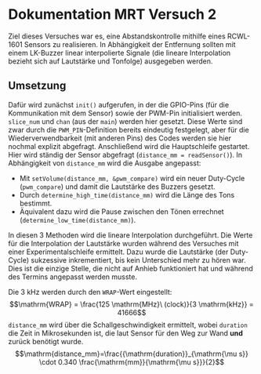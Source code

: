 # Dokumentation MRT Versuch 2
Ziel dieses Versuches war es, eine Abstandskontrolle mithilfe eines RCWL-1601 Sensors
zu realisieren. In Abhängigkeit der Entfernung sollten mit einem LK-Buzzer linear interpolierte 
Signale (die lineare Interpolation bezieht sich auf Lautstärke und Tonfolge) ausgegeben werden.
## Umsetzung
Dafür wird zunächst `init()` aufgerufen, in der die GPIO-Pins (für die Kommunikation mit dem Sensor) sowie der PWM-Pin initialisiert werden.
`slice_num` und `chan` (aus der `main`) werden hier gesetzt. Diese Werte sind zwar durch die
`PWM_PIN`-Definition bereits eindeutig festgelegt, aber für die Wiederverwendbarkeit (mit anderen Pins) des Codes werden sie hier nochmal explizit abgefragt.
Anschließend wird die Hauptschleife gestartet. Hier wird ständig der Sensor abgefragt (`distance_mm = readSensor()`).
In Abhängigkeit von `distance_mm` wird die Ausgabe angepasst:
- Mit `setVolume(distance_mm, &pwm_compare)` wird ein neuer Duty-Cycle (`pwm_compare`) und damit die Lautstärke des Buzzers gesetzt. 
- Durch `determine_high_time(distance_mm)` wird die Länge des Tons bestimmt.
- Äquivalent dazu wird die Pause zwischen den Tönen errechnet (`determine_low_time(distance_mm)`).

In diesen 3 Methoden wird die lineare Interpolation durchgeführt. Die Werte für die Interpolation der Lautstärke wurden während des Versuches mit einer Experimentalschleife ermittelt. Dazu wurde die Lautstärke (der Duty-Cycle) sukzessive inkrementiert, bis kein Unterschied mehr zu hören war.  
Dies ist die einzige Stelle, die nicht auf Anhieb funktioniert hat und während des Termins angepasst werden musste.

Die 3 kHz werden durch den `WRAP`-Wert eingestellt: $$\mathrm{WRAP} = \frac{125 \mathrm{MHz}\ (clock)}{3 \mathrm{kHz}} = 41666$$
`distance_mm` wird über die Schallgeschwindigkeit ermittelt, wobei `duration` die Zeit in Mikrosekunden ist, die laut Sensor für den Weg zur Wand **und** zurück benötigt wurde. 
$$\mathrm{distance_mm}=\frac{{\mathrm{duration}}_{\mathrm{\mu s}} \cdot 0.340 \frac{\mathrm{mm}}{\mathrm{\mu s}}}{2}$$